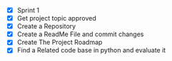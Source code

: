 - [x] Sprint 1
- [x] Get project topic approved
- [x] Create a Repository
- [x] Create a ReadMe File and commit changes
- [x] Create The Project Roadmap
- [x] Find a Related code base in python and evaluate it
